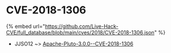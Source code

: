 # CVE-2018-1306
{% embed url="https://github.com/Live-Hack-CVE/full_database/blob/main/cves/2018/CVE-2018-1306.json" %}

* JJSO12 ~> [Apache-Pluto-3.0.0--CVE-2018-1306](https://www.alice-snow.ru/2018/database/cve-2018-1306/apache-pluto-3.0.0--cve-2018-1306-jjso12)